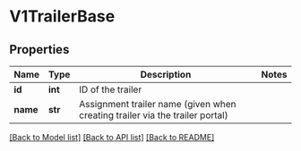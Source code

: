 # V1TrailerBase

## Properties
Name | Type | Description | Notes
------------ | ------------- | ------------- | -------------
**id** | **int** | ID of the trailer | 
**name** | **str** | Assignment trailer name (given when creating trailer via the trailer portal) | 

[[Back to Model list]](../README.md#documentation-for-models) [[Back to API list]](../README.md#documentation-for-api-endpoints) [[Back to README]](../README.md)


